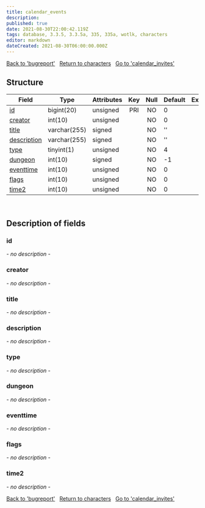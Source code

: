 ```yaml
---
title: calendar_events
description: 
published: true
date: 2021-08-30T22:00:42.119Z
tags: database, 3.3.5, 3.3.5a, 335, 335a, wotlk, characters
editor: markdown
dateCreated: 2021-08-30T06:00:00.000Z
---
```


<a href="https://trinitycore.info/en/database/335/characters/bugreport" class="mt-5 v-btn v-btn--depressed v-btn--flat v-btn--outlined theme--light v-size--default darkblue--text text--lighten-3"><span class="v-btn__content"><i aria-hidden="true" class="v-icon notranslate v-icon--left mdi mdi-arrow-left theme--light"></i><span>Back to 'bugreport'</span></span></a>&nbsp;&nbsp;&nbsp;<a href="https://trinitycore.info/en/database/335/characters/home" class="mt-5 v-btn v-btn--depressed v-btn--flat v-btn--outlined theme--light v-size--default darkblue--text text--lighten-3"><span class="v-btn__content"><i aria-hidden="true" class="v-icon notranslate v-icon--left mdi mdi-home-outline theme--light"></i><span>Return to characters</span></span></a>&nbsp;&nbsp;&nbsp;<a href="https://trinitycore.info/en/database/335/characters/calendar_invites" class="mt-5 v-btn v-btn--depressed v-btn--flat v-btn--outlined theme--light v-size--default darkblue--text text--lighten-3"><span class="v-btn__content"><span>Go to 'calendar_invites'</span><i aria-hidden="true" class="v-icon notranslate v-icon--right mdi mdi-arrow-right theme--light"></i></span></a>

## Structure

| Field | Type | Attributes | Key | Null | Default | Extra | Comment |
| --- | --- | --- | :---: | :---: | --- | --- | --- |
| [id](#id) | bigint(20) | unsigned | PRI | NO | 0 |  |  |
| [creator](#creator) | int(10) | unsigned |  | NO | 0 |  |  |
| [title](#title) | varchar(255) | signed |  | NO | '' |  |  |
| [description](#description) | varchar(255) | signed |  | NO | '' |  |  |
| [type](#type) | tinyint(1) | unsigned |  | NO | 4 |  |  |
| [dungeon](#dungeon) | int(10) | signed |  | NO | -1 |  |  |
| [eventtime](#eventtime) | int(10) | unsigned |  | NO | 0 |  |  |
| [flags](#flags) | int(10) | unsigned |  | NO | 0 |  |  |
| [time2](#time2) | int(10) | unsigned |  | NO | 0 |  |  |
&nbsp;
## Description of fields

### id
*- no description -*
&nbsp;

### creator
*- no description -*
&nbsp;

### title
*- no description -*
&nbsp;

### description
*- no description -*
&nbsp;

### type
*- no description -*
&nbsp;

### dungeon
*- no description -*
&nbsp;

### eventtime
*- no description -*
&nbsp;

### flags
*- no description -*
&nbsp;

### time2
*- no description -*
&nbsp;

<a href="https://trinitycore.info/en/database/335/characters/bugreport" class="mt-5 v-btn v-btn--depressed v-btn--flat v-btn--outlined theme--light v-size--default darkblue--text text--lighten-3"><span class="v-btn__content"><i aria-hidden="true" class="v-icon notranslate v-icon--left mdi mdi-arrow-left theme--light"></i><span>Back to 'bugreport'</span></span></a>&nbsp;&nbsp;&nbsp;<a href="https://trinitycore.info/en/database/335/characters/home" class="mt-5 v-btn v-btn--depressed v-btn--flat v-btn--outlined theme--light v-size--default darkblue--text text--lighten-3"><span class="v-btn__content"><i aria-hidden="true" class="v-icon notranslate v-icon--left mdi mdi-home-outline theme--light"></i><span>Return to characters</span></span></a>&nbsp;&nbsp;&nbsp;<a href="https://trinitycore.info/en/database/335/characters/calendar_invites" class="mt-5 v-btn v-btn--depressed v-btn--flat v-btn--outlined theme--light v-size--default darkblue--text text--lighten-3"><span class="v-btn__content"><span>Go to 'calendar_invites'</span><i aria-hidden="true" class="v-icon notranslate v-icon--right mdi mdi-arrow-right theme--light"></i></span></a>


